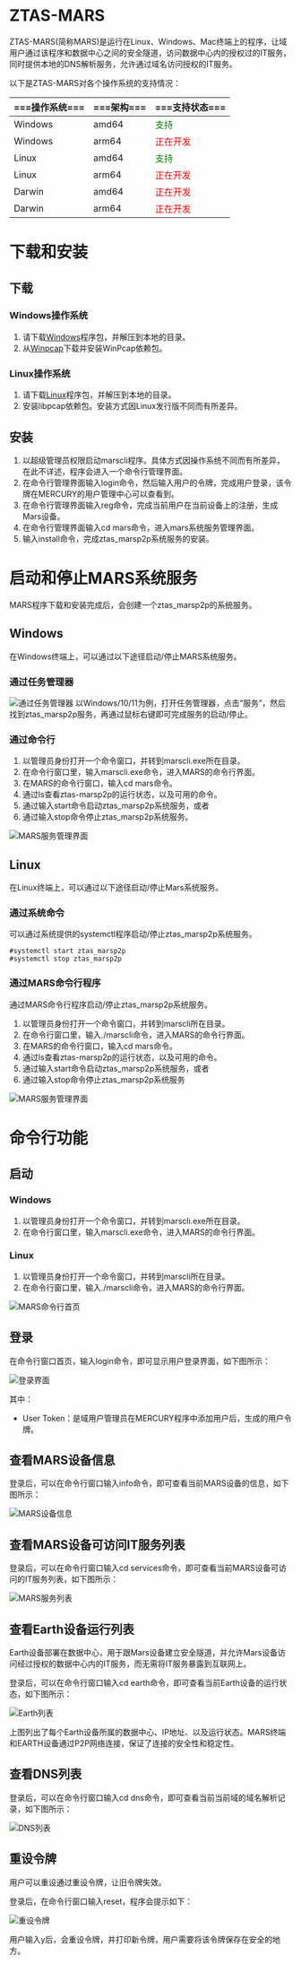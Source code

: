# ZTAS-MARS

ZTAS-MARS(简称MARS)是运行在Linux、Windows、Mac终端上的程序，让域用户通过该程序和数据中心之间的安全隧道，访问数据中心内的授权过的IT服务，同时提供本地的DNS解析服务，允许通过域名访问授权的IT服务。

以下是ZTAS-MARS对各个操作系统的支持情况：

|===操作系统===|===架构===|===支持状态===|
|-------------|----------|-------------|
|Windows| amd64 | <font color="green">支持</font>|
|Windows| arm64 | <font color="red">正在开发</font>|
|Linux| amd64|  <font color="green">支持</font>|
|Linux| arm64| <font color="red">正在开发</font>|
|Darwin| amd64| <font color="red">正在开发</font>|
|Darwin| arm64|<font color="red">正在开发</font>|

# 下载和安装

## 下载
### Windows操作系统
1. 请下载[Windows](windows/mars.zip)程序包，并解压到本地的目录。
2. 从[Winpcap](https://winpcap.org)下载并安装WinPcap依赖包。

### Linux操作系统
1. 请下载[Linux](linux/mars.zip)程序包，并解压到本地的目录。
2. 安装libpcap依赖包。安装方式因Linux发行版不同而有所差异。

## 安装
1. 以超级管理员权限启动marscli程序。具体方式因操作系统不同而有所差异，在此不详述，程序会进入一个命令行管理界面。
2. 在命令行管理界面输入login命令，然后输入用户的令牌，完成用户登录，该令牌在MERCURY的用户管理中心可以查看到。
3. 在命令行管理界面输入reg命令，完成当前用户在当前设备上的注册，生成Mars设备。
4. 在命令行管理界面输入cd mars命令，进入mars系统服务管理界面。
5. 输入install命令，完成ztas_marsp2p系统服务的安装。

# 启动和停止MARS系统服务
MARS程序下载和安装完成后，会创建一个ztas_marsp2p的系统服务。

## Windows
在Windows终端上，可以通过以下途径启动/停止MARS系统服务。

### 通过任务管理器

![通过任务管理器](_assets/images/mars-windows-start-tasks.png)
以Windows/10/11为例，打开任务管理器，点击“服务”，然后找到ztas_marsp2p服务，再通过鼠标右键即可完成服务的启动/停止。

### 通过命令行
1. 以管理员身份打开一个命令窗口，并转到marscli.exe所在目录。
2. 在命令行窗口里，输入marscli.exe命令，进入MARS的命令行界面。
3. 在MARS的命令行窗口，输入cd mars命令。
4. 通过ls查看ztas-marsp2p的运行状态，以及可用的命令。
5. 通过输入start命令启动ztas_marsp2p系统服务，或者
6. 通过输入stop命令停止ztas_marsp2p系统服务。

![MARS服务管理界面](_assets/images/mars-service.png)

## Linux
在Linux终端上，可以通过以下途径启动/停止Mars系统服务。

### 通过系统命令
可以通过系统提供的systemctl程序启动/停止ztas_marsp2p系统服务。

```
#systemctl start ztas_marsp2p
#systemctl stop ztas_marsp2p
```

### 通过MARS命令行程序
通过MARS命令行程序启动/停止ztas_marsp2p系统服务。

1. 以管理员身份打开一个命令窗口，并转到marscli所在目录。
2. 在命令行窗口里，输入./marscli命令，进入MARS的命令行界面。
3. 在MARS的命令行窗口，输入cd mars命令。
4. 通过ls查看ztas-marsp2p的运行状态，以及可用的命令。
5. 通过输入start命令启动ztas_marsp2p系统服务，或者
6. 通过输入stop命令停止ztas_marsp2p系统服务

![MARS服务管理界面](_assets/images/mars-service.png)

# 命令行功能

## 启动

### Windows
1. 以管理员身份打开一个命令窗口，并转到marscli.exe所在目录。
2. 在命令行窗口里，输入marscli.exe命令，进入MARS的命令行界面。

### Linux
1. 以管理员身份打开一个命令窗口，并转到marscli所在目录。
2. 在命令行窗口里，输入./marscli命令，进入MARS的命令行界面。

![MARS命令行首页](_assets/images/mars-home.png)


## 登录
在命令行窗口首页，输入login命令，即可显示用户登录界面，如下图所示：

![登录界面](_assets/images/mars-login.png)

其中：
* User Token：是域用户管理员在MERCURY程序中添加用户后，生成的用户令牌。

## 查看MARS设备信息
登录后，可以在命令行窗口输入info命令，即可查看当前MARS设备的信息，如下图所示：

![MARS设备信息](_assets/images/mars-info.png)

## 查看MARS设备可访问IT服务列表
登录后，可以在命令行窗口输入cd services命令，即可查看当前MARS设备可访问的IT服务列表，如下图所示：

![MARS服务列表](_assets/images/mars-services.png)

## 查看Earth设备运行列表
Earth设备部署在数据中心，用于跟Mars设备建立安全隧道，并允许Mars设备访问经过授权的数据中心内的IT服务，而无需将IT服务暴露到互联网上。

登录后，可以在命令行窗口输入cd earth命令，即可查看当前Earth设备的运行状态，如下图所示：

![Earth列表](_assets/images/mars-earth.png)

上图列出了每个Earth设备所属的数据中心、IP地址、以及运行状态。MARS终端和EARTH设备通过P2P网络连接，保证了连接的安全性和稳定性。

## 查看DNS列表
登录后，可以在命令行窗口输入cd dns命令，即可查看当前当前域的域名解析记录，如下图所示：

![DNS列表](_assets/images/mars-dns.png)

## 重设令牌
用户可以重设通过重设令牌，让旧令牌失效。

登录后，在命令行窗口输入reset，程序会提示如下：

![重设令牌](_assets/images/mars-reset.png)

用户输入y后，会重设令牌，并打印新令牌，用户需要将该令牌保存在安全的地方。
